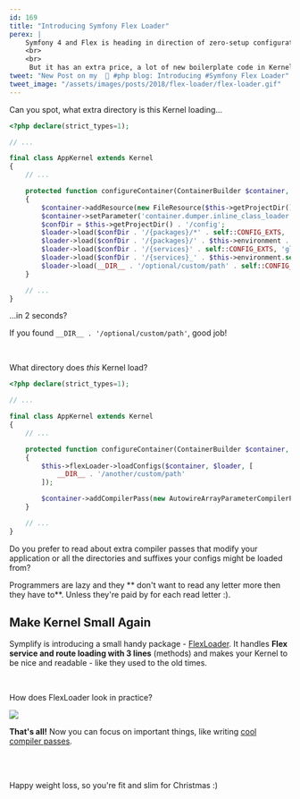 ```yaml
---
id: 169
title: "Introducing Symfony Flex Loader"
perex: |
    Symfony 4 and Flex is heading in direction of zero-setup configuration - no bundles, no extensions, no configuration. You already know how to get rid of [Configuration](/blog/2018/11/29/how-to-manage-configuration-in-symfony-without-bundle-extension-and-configuraiton). Flex now loads services instead of Extension class.
    <br>
    <br>
     But it has an extra price, a lot of new boilerplate code in Kernel. Today you'll learn **how to keep your Kernel Flex-ready and clean at the same time**.
tweet: "New Post on my  🐘 #php blog: Introducing #Symfony Flex Loader"
tweet_image: "/assets/images/posts/2018/flex-loader/flex-loader.gif"
---
```


Can you spot, what extra directory is this Kernel loading...

```php
<?php declare(strict_types=1);

// ...

final class AppKernel extends Kernel
{
    // ...

    protected function configureContainer(ContainerBuilder $container, LoaderInterface $loader): void
    {
        $container->addResource(new FileResource($this->getProjectDir() . '/config/bundles.php'));
        $container->setParameter('container.dumper.inline_class_loader', true);
        $confDir = $this->getProjectDir() . '/config';
        $loader->load($confDir . '/{packages}/*' . self::CONFIG_EXTS, 'glob');
        $loader->load($confDir . '/{packages}/' . $this->environment . '/**/*' . self::CONFIG_EXTS, 'glob');
        $loader->load($confDir . '/{services}' . self::CONFIG_EXTS, 'glob');
        $loader->load($confDir . '/{services}_' . $this->environment.self::CONFIG_EXTS, 'glob');
        $loader->load(__DIR__ . '/optional/custom/path' . self::CONFIG_EXTS, 'glob');
    }

    // ...
}
```

...in 2 seconds?

If you found `__DIR__ . '/optional/custom/path'`, good job!

<br>

What directory does *this* Kernel load?

```php
<?php declare(strict_types=1);

// ...

final class AppKernel extends Kernel
{
    // ...

    protected function configureContainer(ContainerBuilder $container, LoaderInterface $loader): void
    {
        $this->flexLoader->loadConfigs($container, $loader, [
            __DIR__ . '/another/custom/path'
        ]);

        $container->addCompilerPass(new AutowireArrayParameterCompilerPass());
    }

    // ...
}
```

Do you prefer to read about extra compiler passes that modify your application or all the directories and suffixes your configs might be loaded from?

Programmers are lazy and they ** don't want to read any letter more then they have to**. Unless they're paid by for each read letter :).

## Make Kernel Small Again

Symplify is introducing a small handy package - [FlexLoader](https://github.com/symplify/flexloader). It handles **Flex service and route loading with 3 lines** (methods) and makes your Kernel to be nice and readable - like they used to the old times.

<br>

How does FlexLoader look in practice?

<img src="/assets/images/posts/2018/flex-loader/flex-loader.gif">

<br>

**That's all!** Now you can focus on important things, like writing [cool compiler passes](/blog/2018/11/12/will-autowired-arrays-finally-deprecate-tags-in-symfony-and-nette).

<br>
<br>

Happy weight loss, so you're fit and slim for Christmas :)

